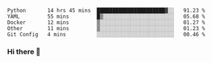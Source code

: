<!--START_SECTION:waka-->
```text
Python       14 hrs 45 mins  ██████████████████████▓░░   91.23 % 
YAML         55 mins         █▒░░░░░░░░░░░░░░░░░░░░░░░   05.68 % 
Docker       12 mins         ▒░░░░░░░░░░░░░░░░░░░░░░░░   01.27 % 
Other        11 mins         ▒░░░░░░░░░░░░░░░░░░░░░░░░   01.23 % 
Git Config   4 mins          ░░░░░░░░░░░░░░░░░░░░░░░░░   00.46 % 
```
<!--END_SECTION:waka-->

### Hi there 👋

<!--
**DnC275/DnC275** is a ✨ _special_ ✨ repository because its `README.md` (this file) appears on your GitHub profile.

Here are some ideas to get you started:

- 🔭 I’m currently working on ...
- 🌱 I’m currently learning ...
- 👯 I’m looking to collaborate on ...
- 🤔 I’m looking for help with ...
- 💬 Ask me about ...
- 📫 How to reach me: ...
- 😄 Pronouns: ...
- ⚡ Fun fact: ...
-->
